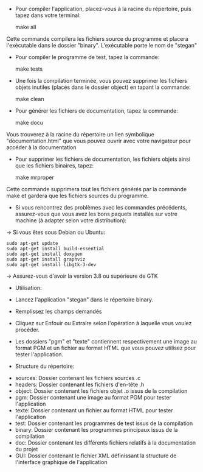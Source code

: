 * Pour compiler l'application, placez-vous à la racine du répertoire, puis tapez dans votre terminal:

	make all

Cette commande compilera les fichiers source du programme et placera l'exécutable dans le dossier "binary". L'exécutable porte le nom de "stegan"

* Pour compiler le programme de test, tapez la commande:

	make tests

* Une fois la compilation terminée, vous pouvez supprimer les fichiers objets inutiles (placés dans le dossier object) en tapant la commande:

	make clean

* Pour générer les fichiers de documentation, tapez la commande:

	make docu

Vous trouverez à la racine du répertoire un lien symbolique "documentation.html" que vous pouvez ouvrir avec votre navigateur pour accéder à la documentation

* Pour supprimer les fichiers de documentation, les fichiers objets ainsi que les fichiers binaires, tapez:

	make mrproper

Cette commande supprimera tout les fichiers générés par la commande make et gardera que les fichiers sources du programme.


* Si vous rencontrez des problèmes avec les commandes précédents, assurez-vous que vous avez les bons paquets installés sur votre machine (à adapter selon votre distribution):

-> Si vous êtes sous Debian ou Ubuntu:

	sudo apt-get update
	sudo apt-get install build-essential
	sudo apt-get install doxygen
	sudo apt-get install graphviz
	sudo apt-get install libgtk-3-dev

-> Assurez-vous d'avoir la version 3.8 ou supérieure de GTK

* Utilisation: 

- Lancez l'application "stegan" dans le répertoire binary.
- Remplissez les champs demandés
- Cliquez sur Enfouir ou Extraire selon l'opération à laquelle vous voulez procéder.

- Les dossiers "pgm" et "texte" contiennent respectivement une image au format PGM et un fichier au format HTML que vous pouvez utilisez pour tester l'application.

* Structure du répertoire: 

- sources:	Dossier contenant les fichiers sources .c
- headers:	Dossier contenant les fichiers d'en-tête .h
- object:	Dossier contenant les fichiers objet .o issus de la compilation
- pgm:		Dossier contenant une image au format PGM pour tester l'application
- texte:	Dossier contenant un fichier au format HTML pour tester l'application
- test:		Dossier contenant les programmes de test issus de la compilation
- binary:	Dossier contenant les programmes principaux issus de la compilation
- doc:		Dossier contenant les différents fichiers relatifs à la documentation du projet
- GUI:		Dossier contenant le fichier XML définissant la structure de l'interface graphique de l'application

